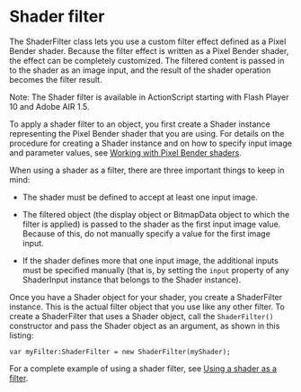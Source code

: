 # Shader filter

The ShaderFilter class lets you use a custom filter effect defined as a Pixel
Bender shader. Because the filter effect is written as a Pixel Bender shader,
the effect can be completely customized. The filtered content is passed in to
the shader as an image input, and the result of the shader operation becomes the
filter result.

Note: The Shader filter is available in ActionScript starting with Flash Player
10 and Adobe AIR 1.5.

To apply a shader filter to an object, you first create a Shader instance
representing the Pixel Bender shader that you are using. For details on the
procedure for creating a Shader instance and on how to specify input image and
parameter values, see
[Working with Pixel Bender shaders](../working-with-pixel-bender-shaders/index.md).

When using a shader as a filter, there are three important things to keep in
mind:

- The shader must be defined to accept at least one input image.

- The filtered object (the display object or BitmapData object to which the
  filter is applied) is passed to the shader as the first input image value.
  Because of this, do not manually specify a value for the first image input.

- If the shader defines more that one input image, the additional inputs must be
  specified manually (that is, by setting the `input` property of any
  ShaderInput instance that belongs to the Shader instance).

Once you have a Shader object for your shader, you create a ShaderFilter
instance. This is the actual filter object that you use like any other filter.
To create a ShaderFilter that uses a Shader object, call the `ShaderFilter()`
constructor and pass the Shader object as an argument, as shown in this listing:

```
var myFilter:ShaderFilter = new ShaderFilter(myShader);
```

For a complete example of using a shader filter, see
[Using a shader as a filter](../working-with-pixel-bender-shaders/using-a-shader-as-a-filter.md).
